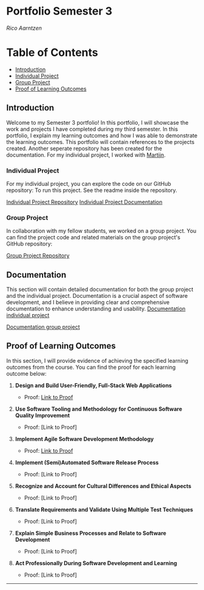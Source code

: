 # Portfolio Semester 3
*Rico Aarntzen*

# Table of Contents
- [Introduction](#introduction)
- [Individual Project](#individual-project)
- [Group Project](#group-project)
- [Proof of Learning Outcomes](#proof-of-learning-outcomes)


## Introduction
Welcome to my Semester 3 portfolio! In this portfolio, I will showcase the work and projects I have completed during my third semester.
In this portfolio, I explain my learning outcomes and how I was able to demonstrate the learning outcomes. This portfolio will contain references to the projects created. Another seperate repository has been created for the documentation.
For my individual project, I worked with [Martijn](https://github.com/Martijn-19).

### Individual Project
For my individual project, you can explore the code on our GitHub repository:
To run this project. See the readme inside the repository.

[Individual Project Repository](https://github.com/NuanceDevs)
[Individual Project Documentation](https://github.com/NuanceDevs/Documentation)

### Group Project
In collaboration with my fellow students, we worked on a group project. You can find the project code and related materials on the group project's GitHub repository:

[Group Project Repository](https://github.com/Fellenoord)


## Documentation
This section will contain detailed documentation for both the group project and the individual project. Documentation is a crucial aspect of software development, and I believe in providing clear and comprehensive documentation to enhance understanding and usability.
[Documentation individual project](https://github.com/RicoCelsius/Portfolio_S3/tree/main/Documentatie)



[Documentation group project]()

## Proof of Learning Outcomes

In this section, I will provide evidence of achieving the specified learning outcomes from the course. You can find the proof for each learning outcome below:

1. **Design and Build User-Friendly, Full-Stack Web Applications**
   - Proof: [Link to Proof](https://github.com/RicoCelsius/Portfolio_S3/blob/main/proof-of-learning-outcomes/1-web-applications.md)

2. **Use Software Tooling and Methodology for Continuous Software Quality Improvement**
   - Proof: [Link to Proof]

3. **Implement Agile Software Development Methodology**
   - Proof: [Link to Proof](https://ricofontys.atlassian.net/jira/software/projects/SCRUM/)

4. **Implement (Semi)Automated Software Release Process**
   - Proof: [Link to Proof]

5. **Recognize and Account for Cultural Differences and Ethical Aspects**
   - Proof: [Link to Proof]

6. **Translate Requirements and Validate Using Multiple Test Techniques**
   - Proof: [Link to Proof]

7. **Explain Simple Business Processes and Relate to Software Development**
   - Proof: [Link to Proof]

8. **Act Professionally During Software Development and Learning**
   - Proof: [Link to Proof]



---


